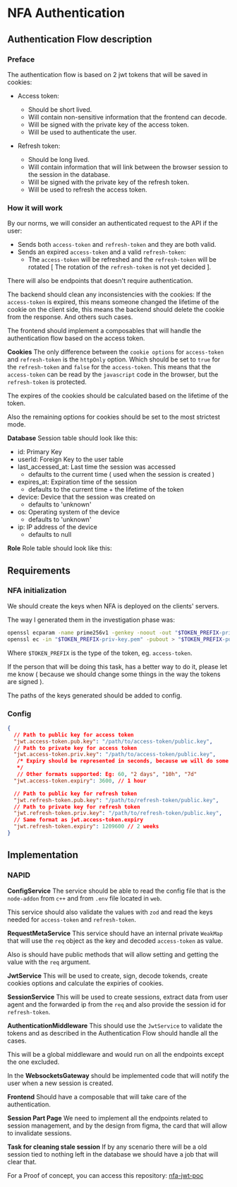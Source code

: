 # NFA Authentication

## Authentication Flow description

### Preface

The authentication flow is based on 2 jwt tokens that will be saved in cookies:

- Access token:
  - Should be short lived.
  - Will contain non-sensitive information that the frontend can decode.
  - Will be signed with the private key of the access token.
  - Will be used to authenticate the user.

- Refresh token:
  - Should be long lived.
  - Will contain information that will link between the browser session to the session in the database.
  - Will be signed with the private key of the refresh token.
  - Will be used to refresh the access token.

### How it will work

By our norms, we will consider an authenticated request to the API if the user:

- Sends both `access-token` and `refresh-token` and they are both valid.
- Sends an expired `access-token` and a valid `refresh-token`:
  - The `access-token` will be refreshed and the `refresh-token` will be rotated [ The rotation of the `refresh-token` is not yet decided ].

There will also be endpoints that doesn't require authentication.

The backend should clean any inconsistencies with the cookies: If the `access-token` is expired, this means someone changed the lifetime of the cookie on the client side, this means the backend should delete the cookie from the response. And others such cases.

The frontend should implement a composables that will handle the authentication flow based on the access token.

**Cookies**
The only difference between the `cookie options` for `access-token` and `refresh-token` is the `httpOnly` option. Which should be set to `true` for the `refresh-token` and `false` for the `access-token`. This means that the `access-token` can be read by the `javascript` code in the browser, but the `refresh-token` is protected.

The expires of the cookies should be calculated based on the lifetime of the token.

Also the remaining options for cookies should be set to the most strictest mode.

**Database**
Session table should look like this:

- id: Primary Key
- userId: Foreign Key to the user table
- last_accessed_at: Last time the session was accessed
  - defaults to the current time ( used when the session is created )
- expires_at: Expiration time of the session
  - defaults to the current time + the lifetime of the token
- device: Device that the session was created on
  - defaults to 'unknown'
- os: Operating system of the device
  - defaults to 'unknown'
- ip: IP address of the device
  - defaults to null

**Role**
Role table should look like this:

## Requirements

### NFA initialization

We should create the keys when NFA is deployed on the clients' servers.

The way I generated them in the investigation phase was:

```bash
openssl ecparam -name prime256v1 -genkey -noout -out "$TOKEN_PREFIX-priv-key.pem"
openssl ec -in "$TOKEN_PREFIX-priv-key.pem" -pubout > "$TOKEN_PREFIX-pub-key.pem"
```

Where `$TOKEN_PREFIX` is the type of the token, eg. `access-token`.

If the person that will be doing this task, has a better way to do it, please let me know ( because we should change some things in the way the tokens are signed ).

The paths of the keys generated should be added to config.

### Config

```json
{
  // Path to public key for access token
  "jwt.access-token.pub.key": "/path/to/access-token/public.key",
  // Path to private key for access token
  "jwt.access-token.priv.key": "/path/to/access-token/public.key",
   /* Expiry should be represented in seconds, because we will do some calculations on it, for cookies and database time.
   */
   // Other formats supported: Eg: 60, "2 days", "10h", "7d"
  "jwt.access-token.expiry": 3600, // 1 hour

  // Path to public key for refresh token
  "jwt.refresh-token.pub.key": "/path/to/refresh-token/public.key",
  // Path to private key for refresh token
  "jwt.refresh-token.priv.key": "/path/to/refresh-token/public.key",
  // Same format as jwt.access-token.expiry
  "jwt.refresh-token.expiry": 1209600 // 2 weeks
}
```

## Implementation

### NAPID

**ConfigService**
The service should be able to read the config file that is the `node-addon` from `c++` and from `.env` file located in `web`.

This service should also validate the values with `zod` and read the keys needed for `access-token` and `refresh-token`.

**RequestMetaService**
This service should have an internal private `WeakMap` that will use the `req` object as the key and decoded `access-token` as value.

Also is should have public methods that will allow setting and getting the value with the `req` argument.

**JwtService**
This will be used to create, sign, decode tokends, create cookies options and calculate the expiries of cookies.

**SessionService**
This will be used to create sessions, extract data from user agent and the forwarded ip from the `req` and also provide the session id for `refresh-token`.

**AuthenticationMiddleware**
This should use the `JwtService` to validate the tokens and as described in the Authentication Flow should handle all the cases.

This will be a global middleware and would run on all the endpoints except the one excluded.

In the **WebsocketsGateway** should be implemented code that will notify the user when a new session is created.

**Frontend**
Should have a composable that will take care of the authentication.

**Session Part Page**
We need to implement all the endpoints related to session management, and by the design from figma, the card that will allow to invalidate sessions.

**Task for cleaning stale session**
If by any scenario there will be a old session tied to nothing left in the database we should have a job that will clear that.

For a Proof of concept, you can access this repository: [nfa-jwt-poc](https://github.com/LwveMike/nfa-jwt-poc)
